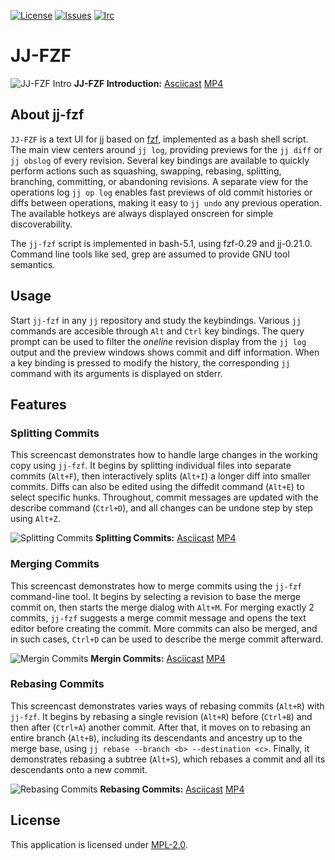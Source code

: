 <!-- BADGES -->
[![License][mpl2-badge]][mpl2-url]
[![Issues][issues-badge]][issues-url]
[![Irc][irc-badge]][irc-url]

<!-- HEADING -->
JJ-FZF
======

![JJ-FZF Intro](https://github.com/user-attachments/assets/a4e248d1-15ef-4967-bc8a-35783da45eaa)
**JJ-FZF Introduction:** [Asciicast](https://asciinema.org/a/684019) [MP4](https://github.com/user-attachments/assets/1dcaceb0-d7f0-437e-9d84-25d5b799fa53)

<!-- ABOUT -->
## About jj-fzf

`JJ-FZF` is a text UI for [jj](https://martinvonz.github.io/jj/latest/) based on [fzf](https://junegunn.github.io/fzf/), implemented as a bash shell script.
The main view centers around `jj log`, providing previews for the `jj diff` or `jj obslog` of every revision.
Several key bindings are available to quickly perform actions such as squashing, swapping, rebasing, splitting, branching, committing, or abandoning revisions.
A separate view for the operations log `jj op log` enables fast previews of old commit histories or diffs between operations, making it easy to `jj undo` any previous operation.
The available hotkeys are always displayed onscreen for simple discoverability.

The `jj-fzf` script is implemented in bash-5.1, using fzf-0.29 and jj-0.21.0.
Command line tools like sed, grep are assumed to provide GNU tool semantics.

<!-- USAGE -->
## Usage

Start `jj-fzf` in any `jj` repository and study the keybindings.
Various `jj` commands are accesible through `Alt` and `Ctrl` key bindings.
The query prompt can be used to filter the *oneline* revision display from the `jj log` output and
the preview windows shows commit and diff information.
When a key binding is pressed to modify the history, the corresponding `jj` command with its
arguments is displayed on stderr.

<!-- FEATURES -->
## Features

### Splitting Commits

This screencast demonstrates how to handle large changes in the working copy using `jj-fzf`.
It begins by splitting individual files into separate commits (`Alt+F`), then interactively splits (`Alt+I`) a longer diff into smaller commits.
Diffs can also be edited using the diffedit command (`Alt+E`) to select specific hunks.
Throughout, commit messages are updated with the describe command (`Ctrl+D`),
and all changes can be undone step by step using `Alt+Z`.

![Splitting Commits](https://github.com/user-attachments/assets/d4af7859-180e-4ecf-872c-285fbf72c81f)
**Splitting Commits:** [Asciicast](https://asciinema.org/a/684020) [MP4](https://github.com/user-attachments/assets/6e1a837d-4a36-4afd-ad7e-d1ce45925011)

### Merging Commits

This screencast demonstrates how to merge commits using the `jj-fzf` command-line tool.
It begins by selecting a revision to base the merge commit on, then starts the merge dialog with `Alt+M`.
For merging exactly 2 commits, `jj-fzf` suggests a merge commit message and opens the text editor before creating the commit.
More commits can also be merged, and in such cases, `Ctrl+D` can be used to describe the merge commit afterward.

![Mergin Commits](https://github.com/user-attachments/assets/ffa3c957-5ef8-4a31-8472-a974d7b1e710)
**Mergin Commits:** [Asciicast](https://asciinema.org/a/684021) [MP4](https://github.com/user-attachments/assets/5eb8b7ea-667c-489f-b1fe-e4292d0a1009)

### Rebasing Commits

This screencast demonstrates varies ways of rebasing commits (`Alt+R`) with `jj-fzf`.
It begins by rebasing a single revision (`Alt+R`) before (`Ctrl+B`) and then after (`Ctrl+A`) another commit.
After that, it moves on to rebasing an entire branch (`Alt+B`), including its descendants and ancestry up to the merge base, using `jj rebase --branch <b> --destination <c>`.
Finally, it demonstrates rebasing a subtree (`Alt+S`), which rebases a commit and all its descendants onto a new commit.

![Rebasing Commits](https://github.com/user-attachments/assets/d2ced4c2-79ec-4e7c-b1e0-4d0f37d24d70)
**Rebasing Commits:** [Asciicast](https://asciinema.org/a/684022) [MP4](https://github.com/user-attachments/assets/32469cab-bdbf-4ecf-917d-e0e1e4939a9c)

<!-- LICENSE -->
## License

This application is licensed under
[MPL-2.0](https://github.com/tim-janik/anklang/blob/master/LICENSE).


<!-- MARKDOWN LINKS & IMAGES -->
<!-- https://www.markdownguide.org/basic-syntax/#reference-style-links -->
[irc-badge]: https://img.shields.io/badge/Live%20Chat-Libera%20IRC-blueviolet?style=for-the-badge
[irc-url]: https://web.libera.chat/#Anklang
[issues-badge]: https://img.shields.io/github/issues-raw/tim-janik/tools.svg?style=for-the-badge
[issues-url]: https://github.com/tim-janik/tools/issues
[mpl2-badge]: https://img.shields.io/static/v1?label=License&message=MPL-2&color=9c0&style=for-the-badge
[mpl2-url]: https://github.com/tim-janik/tools/blob/master/LICENSE
<!-- https://github.com/othneildrew/Best-README-Template -->
